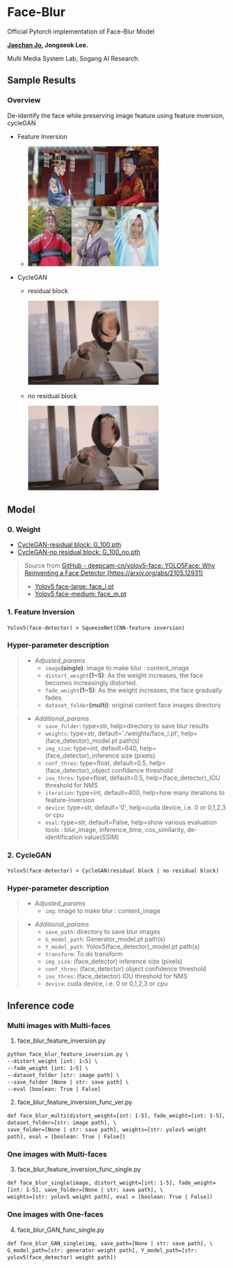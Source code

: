 # Face-Blur

Official Pytorch implementation of Face-Blur Model

**[Jaechan Jo](mailto:jjc123a@naver.com),  Jongseok Lee.**

Multi Media System Lab, Sogang AI Research.

## Sample Results
### Overview
De-identify the face while preserving image feature using feature inversion, cycleGAN

- Feature Inversion

  - <img width="300" alt="teaser" src="./data/result/blur_eunbin2.jpg">

- CycleGAN
  - residual block

    <img width="300" alt="teaser" src="./face_blur_cycleGAN/data/result/blur_face1.jpg">


  - no residual block

    <img width="300" alt="teaser" src="./face_blur_cycleGAN/data/result/blur_face1_no.jpg">


## Model

### 0. Weight

- [CycleGAN-residual block: G_100.pth](https://drive.google.com/file/d/1RdB5e_TQKDuCGqxOqfp5W1PI65xu8UU8/view?usp=sharing)
- [CycleGAN-no residual block: G_100_no.pth](https://drive.google.com/file/d/1fzLMqogb5k8ZMLvYs9yulobNGdVTDBci/view?usp=sharing)

> Source from [GitHub - deepcam-cn/yolov5-face: YOLO5Face: Why Reinventing a Face Detector (https://arxiv.org/abs/2105.12931)](https://github.com/deepcam-cn/yolov5-face)
> - [Yolov5 face-large: face_l.pt](https://drive.google.com/file/d/1G4o3pS1SnyPG35lNvdqhHEMR7bhBTgmH/view?usp=sharing)
> - [Yolov5 face-medium: face_m.pt](https://drive.google.com/file/d/1WSgaSLphrUrb07FPMC9SHDOMk23U1LHH/view?usp=sharing)


### 1. Feature Inversion

```Yolov5(face-detector) > SqueezeNet(CNN-feature inversion)```

### Hyper-parameter description

> - *Adjusted_params*
>   - ```image```**(single)**: image to make blur : content_image
>   - ```distort_weight```**(1~5)**: As the weight increases, the face becomes increasingly distorted.
>   - ```fade_weight```**(1~5)**: As the weight increases, the face gradually fades.
>   - ```dataset_folder```**(multi)**: original content face images directory


> - *Additional_params*
>   - ```save_folder```: type=str, help=directory to save blur results
>   - ```weights```: type=str, default='./weights/face_l.pt', help=(face_detector)_model.pt path(s)
>   - ```img_size```: type=int, default=640, help=(face_detector)_inference size (pixels)
>   - ```conf_thres```: type=float, default=0.5, help=(face_detector)_object confidence threshold
>   - ```iou_thres```:  type=float, default=0.5, help=(face_detector)_IOU threshold for NMS
>   - ```iteration```: type=int, default=400, help=how many iterations to feature-inversion
>   - ```device```: type=str, default='0', help=cuda device, i.e. 0 or 0,1,2,3 or cpu
>   - ```eval```: type=str, default=False, help=show various evaluation tools : blur_image, inference_time, cos_similarity, de-identification value(SSIM)


### 2. CycleGAN

```Yolov5(face-detector) > CycleGAN(residual block | no residual block)```

### Hyper-parameter description

> - *Adjusted_params*
>   - ```img```: image to make blur : content_image


> - *Additional_params*
>   - ```save_path```: directory to save blur images
>   - ```G_model_path```: Generator_model.pt path(s)
>   - ```Y_model_path```: Yolov5(face_detector)_model.pt path(s)
>   - ```transform```: To do transform
>   - ```img_size```: (face_detector) inference size (pixels)
>   - ```conf_thres```: (face_detector) object confidence threshold
>   - ```iou_thres```: (face_detector) IOU threshold for NMS
>   - ```device```: cuda device, i.e. 0 or 0,1,2,3 or cpu



## Inference code


### Multi images with Multi-faces

1. face_blur_feature_inversion.py
  
  ```
  python face_blur_feature_inversion.py \
  --distort_weight [int: 1~5] \
  --fade_weight [int: 1~5] \
  --dataset_folder [str: image path] \
  --save_folder [None | str: save path] \
  --eval [boolean: True | False]
  ```

2. face_blur_feature_inversion_func_ver.py

  ```
  def face_blur_multi(distort_weight=[int: 1-5], fade_weight=[int: 1-5], dataset_folder=[str: image path], \
  save_folder=[None | str: save path], weights=[str: yolov5 weight path], eval = [boolean: True | False])
  ```


### One images with Multi-faces

3. face_blur_feature_inversion_func_single.py

  ```
  def face_blur_single(image, distort_weight=[int: 1-5], fade_weight=[int: 1-5], save_folder=[None | str: save path], \
  weights=[str: yolov5 weight path], eval = [boolean: True | False])
  ```


### One images with One-faces



4. face_blur_GAN_func_single.py

  ```
  def face_blur_GAN_single(img, save_path=[None | str: save path], \
  G_model_path=[str: generator weight path], Y_model_path=[str: yolov5(face_detector) weight path])
  ```
                         
                         
